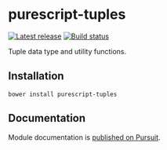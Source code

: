 # purescript-tuples

[![Latest release](http://img.shields.io/github/release/purescript/purescript-tuples.svg)](https://github.com/purescript/purescript-tuples/releases)
[![Build status](https://travis-ci.org/purescript/purescript-tuples.svg?branch=master)](https://travis-ci.org/purescript/purescript-tuples)

Tuple data type and utility functions.

## Installation

```
bower install purescript-tuples
```

## Documentation

Module documentation is [published on Pursuit](http://pursuit.purescript.org/packages/purescript-tuples).
